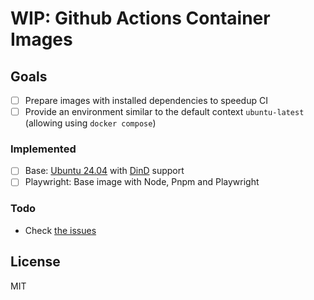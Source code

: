 # WIP: Github Actions Container Images

## Goals
- [ ] Prepare images with installed dependencies to speedup CI
- [ ] Provide an environment similar to the default context `ubuntu-latest` (allowing using `docker compose`)

### Implemented
- [ ] Base: [Ubuntu 24.04](https://github.com/actions/runner-images/blob/main/images/ubuntu/Ubuntu2404-Readme.md) with [DinD](https://www.docker.com/resources/docker-in-docker-containerized-ci-workflows-dockercon-2023/) support
- [ ] Playwright: Base image with Node, Pnpm and Playwright

### Todo
- Check [the issues](https://github.com/jclaveau/github-action-container-images/issues)

## License

MIT
